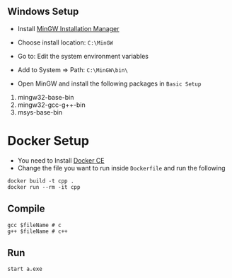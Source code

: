 ## Windows Setup

* Install [MinGW Installation Manager](http://www.mingw.org/wiki/Getting_Started)
* Choose install location: `C:\MinGW`

* Go to: Edit the system environment variables
* Add to System => Path: `C:\MinGW\bin\`

* Open MinGW and install the following packages in `Basic Setup`
1. mingw32-base-bin
2. mingw32-gcc-g++-bin
3. msys-base-bin

# Docker Setup

* You need to Install [Docker CE](https://docs.docker.com/install/)
* Change the file you want to run inside `Dockerfile` and run the following
```shell
docker build -t cpp .
docker run --rm -it cpp
```

## Compile
```shell
gcc $fileName # c
g++ $fileName # c++
```

## Run
```shell
start a.exe
```
